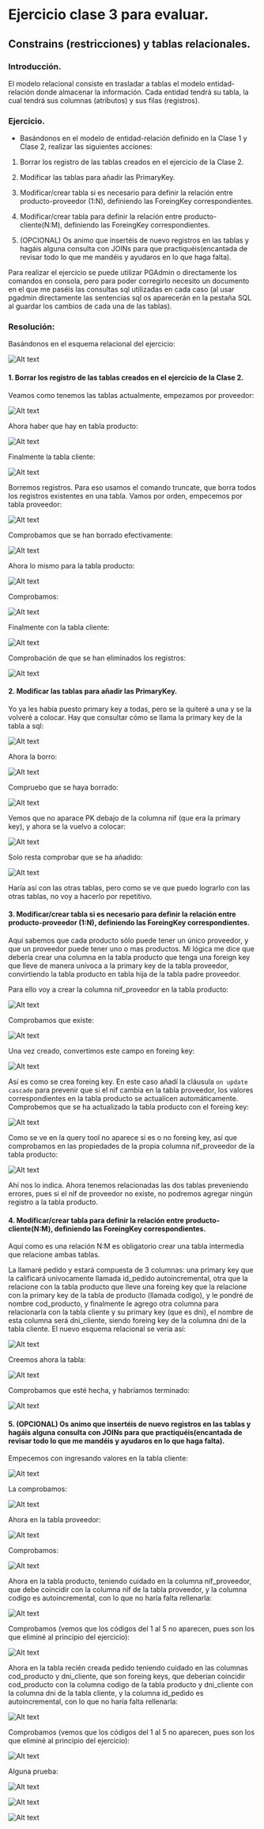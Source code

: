 
<!-- 
* Curso: Albañiles digitales.
* Asignatura: Database clase 3.
* Nombre del proyecto: "Ejercicio para evaluar clase 3".
* Autor: Koldo Sanmartín.
* Fecha creación: Miércoles 18/12/2024. 
-->

# Ejercicio clase 3 para evaluar.

## Constrains (restricciones) y tablas relacionales.

### Introducción.

El modelo relacional consiste en trasladar a tablas el modelo entidad-relación donde almacenar la información. Cada entidad tendrá su tabla, la cual tendrá sus columnas (atributos) y sus filas (registros).

### Ejercicio.

- Basándonos en el modelo de entidad-relación definido en la Clase 1 y Clase 2, realizar las siguientes acciones:

1. Borrar los registro de las tablas creados en el ejercicio de la Clase 2.

2. Modificar las tablas para añadir las PrimaryKey.

3. Modificar/crear tabla si es necesario para definir la relación entre producto-proveedor (1:N), definiendo las ForeingKey correspondientes.

4. Modificar/crear tabla para definir la relación entre producto-cliente(N:M), definiendo las ForeingKey correspondientes.

5. (OPCIONAL) Os animo que insertéis de nuevo registros en las tablas y hagáis alguna consulta con JOINs para que practiquéis(encantada de revisar todo lo que me mandéis y ayudaros en lo que haga falta).

Para realizar el ejercicio se puede utilizar PGAdmin o directamente los comandos en consola, pero para poder corregirlo necesito un documento en el que me paséis las consultas sql utilizadas en cada caso (al usar pgadmin directamente las sentencias sql os aparecerán en la pestaña SQL al guardar los cambios de cada una de las tablas).

### Resolución:

Basándonos en el esquema relacional del ejercicio:

![Alt text](./pantallazos/Ejercicio-Clase1_solution.png)

#### 1. Borrar los registro de las tablas creados en el ejercicio de la Clase 2.

Veamos como tenemos las tablas actualmente, empezamos por proveedor:

![Alt text](./pantallazos/ej3_1_01.png)

Ahora haber que hay en tabla producto:

![Alt text](./pantallazos/ej3_1_02.png)

Finalmente la tabla cliente:

![Alt text](./pantallazos/ej3_1_03.png)

Borremos registros. Para eso usamos el comando truncate, que borra todos los registros existentes en una tabla. Vamos por orden, empecemos por tabla proveedor:

![Alt text](./pantallazos/ej3_1_04.png)

Comprobamos que se han borrado efectivamente:

![Alt text](./pantallazos/ej3_1_05.png)

Ahora lo mismo para la tabla producto:

![Alt text](./pantallazos/ej3_1_06.png)

Comprobamos:

![Alt text](./pantallazos/ej3_1_07.png)

Finalmente con la tabla cliente:

![Alt text](./pantallazos/ej3_1_08.png)

Comprobación de que se han eliminados los registros:

![Alt text](./pantallazos/ej3_1_09.png)

#### 2. Modificar las tablas para añadir las PrimaryKey.

Yo ya les había puesto primary key a todas, pero se la quiteré a una y se la volveré a colocar. Hay que consultar cómo se llama la primary key de la tabla a sql:

![Alt text](./pantallazos/ej3_2_01.png)

Ahora la borro:

![Alt text](./pantallazos/ej3_2_02.png)

Compruebo que se haya borrado:

![Alt text](./pantallazos/ej3_2_03.png)

Vemos que no aparace PK debajo de la columna nif (que era la primary key), y ahora se la vuelvo a colocar:

![Alt text](./pantallazos/ej3_2_04.png)

Solo resta comprobar que se ha añadido:

![Alt text](./pantallazos/ej3_2_05.png)

Haría así con las otras tablas, pero como se ve que puedo lograrlo con las otras tablas, no voy a hacerlo por repetitivo.

#### 3. Modificar/crear tabla si es necesario para definir la relación entre producto-proveedor (1:N), definiendo las ForeingKey correspondientes.

Aquí sabemos que cada producto sólo puede tener un único proveedor, y que un proveedor puede tener uno o mas productos. Mi lógica me dice que debería crear una columna en la tabla producto que tenga una foreign key que lleve de manera unívoca a la primary key de la tabla proveedor, convirtiendo la tabla producto en tabla hija de la tabla padre proveedor.

Para ello voy a crear la columna nif_proveedor en la tabla producto:

![Alt text](./pantallazos/ej3_3_01.png)

Comprobamos que existe:

![Alt text](./pantallazos/ej3_3_02.png)

Una vez creado, convertimos este campo en foreing key:

![Alt text](./pantallazos/ej3_3_03.png)

Así es como se crea foreing key. En este caso añadí la cláusula `on update cascade` para prevenir que si el nif cambia en la tabla proveedor, los valores correspondientes en la tabla producto se actualicen automáticamente. Comprobemos que se ha actualizado la tabla producto con el foreing key:

![Alt text](./pantallazos/ej3_3_04.png)

Como se ve en la query tool no aparece si es o no foreing key, así que comprobamos en las propiedades de la propia columna nif_proveedor de la tabla producto:

![Alt text](./pantallazos/ej3_3_05.png)

Ahí nos lo indica. Ahora tenemos relacionadas las dos tablas preveniendo errores, pues si el nif de proveedor no existe, no podremos agregar ningún registro a la tabla producto.

#### 4. Modificar/crear tabla para definir la relación entre producto-cliente(N:M), definiendo las ForeingKey correspondientes.

Aquí como es una relación N:M es obligatorio crear una tabla intermedia que relacione ambas tablas.

La llamaré pedido y estará compuesta de 3 columnas: una primary key que la calificará univocamente llamada id_pedido autoincremental, otra que la relacione con la tabla producto que lleve una foreing key que la relacione con la primary key de la tabla de producto (llamada codigo), y le pondré de nombre cod_producto, y finalmente le agrego otra columna para relacionarla con la tabla cliente y su primary key (que es dni), el nombre de esta columna será dni_cliente, siendo foreing key de la columna dni de la tabla cliente. El nuevo esquema relacional se vería así:

![Alt text](./pantallazos/ej3_4_01.png)

Creemos ahora la tabla:

![Alt text](./pantallazos/ej3_4_02.png)

Comprobamos que esté hecha, y habríamos terminado:

![Alt text](./pantallazos/ej3_4_03.png)

#### 5. (OPCIONAL) Os animo que insertéis de nuevo registros en las tablas y hagáis alguna consulta con JOINs para que practiquéis(encantada de revisar todo lo que me mandéis y ayudaros en lo que haga falta).

Empecemos con ingresando valores en la tabla cliente:

![Alt text](./pantallazos/ej3_5_01.png)

La comprobamos:

![Alt text](./pantallazos/ej3_5_02.png)

Ahora en la tabla proveedor:

![Alt text](./pantallazos/ej3_5_03.png)

Comprobamos:

![Alt text](./pantallazos/ej3_5_04.png)

Ahora en la tabla producto, teniendo cuidado en la columna nif_proveedor, que debe coincidir con la columna nif de la tabla proveedor, y la columna codigo es autoincremental, con lo que no haría falta rellenarla:

![Alt text](./pantallazos/ej3_5_05.png)

Comprobamos (vemos que los códigos del 1 al 5 no aparecen, pues son los que eliminé al principio del ejercicio):

![Alt text](./pantallazos/ej3_5_06.png)

Ahora en la tabla recién creada pedido teniendo cuidado en las columnas cod_producto y dni_cliente, que son foreing keys, que deberían coincidir cod_producto con la columna codigo de la tabla producto y dni_cliente con la columna dni de la tabla cliente, y la columna id_pedido es autoincremental, con lo que no haría falta rellenarla:

![Alt text](./pantallazos/ej3_5_07.png)

Comprobamos (vemos que los códigos del 1 al 5 no aparecen, pues son los que eliminé al principio del ejercicio):

![Alt text](./pantallazos/ej3_5_08.png)

Alguna prueba:

![Alt text](./pantallazos/ej3_5_09.png)

![Alt text](./pantallazos/ej3_5_10.png)

![Alt text](./pantallazos/ej3_5_11.png)
